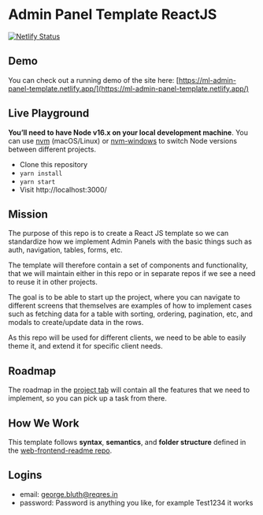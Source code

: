 # Admin Panel Template ReactJS

[![Netlify Status](https://api.netlify.com/api/v1/badges/c5bd55a2-cf9c-46ec-8cd2-acb2222aed90/deploy-status)](https://app.netlify.com/sites/ml-admin-panel-template/deploys)

## Demo

You can check out a running demo of the site here: [https://ml-admin-panel-template.netlify.app/](https://ml-admin-panel-template.netlify.app/)

## Live Playground

**You’ll need to have Node v16.x on your local development machine**. You can use [nvm](https://github.com/nvm-sh/nvm#installation) (macOS/Linux) or [nvm-windows](https://github.com/coreybutler/nvm-windows#node-version-manager-nvm-for-windows) to switch Node versions between different projects.

- Clone this repository
- `yarn install`
- `yarn start`
- Visit http://localhost:3000/

## Mission

The purpose of this repo is to create a React JS template so we can standardize how we implement Admin Panels with the basic things such as auth, navigation, tables, forms, etc.

The template will therefore contain a set of components and functionality, that we will maintain either in this repo or in separate repos if we see a need to reuse it in other projects.

The goal is to be able to start up the project, where you can navigate to different screens that themselves are examples of how to implement cases such as fetching data for a table with sorting, ordering, pagination, etc, and modals to create/update data in the rows.

As this repo will be used for different clients, we need to be able to easily theme it, and extend it for specific client needs.

## Roadmap

The roadmap in the [project tab](https://github.com/monstar-lab-oss/admin-panel-template-reactjs/projects/1) will contain all the features that we need to implement, so you can pick up a task from there.

## How We Work

This template follows **syntax**, **semantics**, and **folder structure** defined in the [web-frontend-readme repo](https://github.com/monstar-lab-oss/web-frontend-readme).

## Logins

- email: george.bluth@reqres.in
- password: Password is anything you like, for example Test1234 it works
